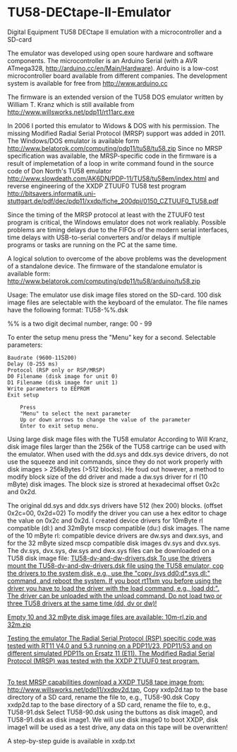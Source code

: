 # TU58-DECtape-II-Emulator
Digital Equipment TU58 DECtape II emulation with a microcontroller and a SD-card

The emulator was developed using open soure hardware and software components. 
The microcontroller is an Arduino Serial (with a AVR ATmega328, http://arduino.cc/en/Main/Hardware). 
Arduino is a low-cost microcontroller board available from different companies.
The development system is available for free from http://www.arduino.cc 
		
The firmware is an extended version of the TU58 DOS emulator written by William T. Kranz 
which is still available from http://www.willsworks.net/pdp11/rt11arc.exe

In 2006 I ported this emulator to Widows & DOS with his permission.
The missing Modified Radial Serial Protocol (MRSP) support was added in 2011. 
The Windows/DOS emulator is available form http://www.belatorok.com/computing/pdp11/tu58/tu58.zip 
Since no MRSP specification was available, the MRSP-specific code in the firmware is a result of 
implemetation of a loop in write command found in the source code of Don North's TU58 emulator 
http://www.slowdeath.com/AK6DN/PDP-11/TU58/tu58em/index.html and reverse engineering of the 
XXDP ZTUUF0 TU58 test program 
http://bitsavers.informatik.uni-stuttgart.de/pdf/dec/pdp11/xxdp/fiche_200dpi/0150_CZTUUF0_TU58.pdf

Since the timing of the MRSP protocol at least with the ZTUUF0 test program is critical, 
the Windows emulator does not work realiably. Possible problems are timing delays due to the 
FIFOs of the modern serial interfaces, time delays with USB-to-serial converters 
and/or delays if multiple programs or tasks are running on the PC at the same time.

A logical solution to overcome of the above problems was the development of a standalone device. 
The firmware of the standalone emulator is available form: http://www.belatorok.com/computing/pdp11/tu58/arduino/tu58.zip 
		
Usage:
The emulator use disk image files stored on the SD-card. 100 disk image files are 
selectable with the keyboard of the emulator. The file names have the following format: TU58-%%.dsk

%% is a two digit decimal number, range: 00 - 99
			
To enter the setup menu press the "Menu" key for a second. Selectable parameters:
			
	Baudrate (9600-115200)
	Delay (0-255 ms)
	Protocol (RSP only or RSP/MRSP)
	D0 Filename (disk image for unit 0)
	D1 Filename (disk image for unit 1)
	Write parameters to EEPROM
	Exit setup
			
		Press
		"Menu" to select the next parameter
		Up or down arrows to change the value of the parameter
		Enter to exit setup menu.
		
Using large disk mage files with the TU58 emulator
According to Will Kranz, disk image files larger than the 256k of the TU58 cartrige can be used with the emulator.
When used with the dd.sys and ddx.sys device drivers, do not use the squeeze and init commands, since they do not 
work properly with disk images > 256kBytes (>512 blocks). He foud out however, a method to modify block size of 
the dd driver and made a dw.sys driver for rl (10 mByte) disk images. 
The block size is strored at hexadecimal offset 0x2c and 0x2d.

The original dd.sys and ddx.sys drivers have 512 (hex 200) blocks. (offset 0x2c=00, 0x2d=02)
To modify the driver you can use a hex editor to chage the value on 0x2c and 0x2d.
I created device drivers for 10mByte rl compatible (dl:) and 32mByte mscp compatible (du:) disk images.
The name of the 10 mByte rl: compatible device drivers are dw.sys and dwx.sys, and for the 32 mByte sized 
mscp compatible disk images dv.sys and dvx.sys. The dv.sys, dvx.sys, dw.sys and dwx.sys files can be downloaded on 
a TU58 disk image file: <a target="new" href="TU58-dv-and-dw-drivers.dsk">TU58-dv-and-dw-drivers.dsk
To use the drivers mount the TU58-dv-and-dw-drivers.dsk file using the TU58 emulator, cop the drivers to 
the system disk, e.g., use the "copy /sys dd0:d*.sys dl:" command, and reboot the system.
If you boot rt11xm you before using the driver you have to load the driver with the load command, e.g., 
load dd:". The driver can be unloaded with the unload command. Do not load two or three TU58 drivers at the 
same time (dd, dv or dw)!
		
Empty 10 and 32 mByte disk image files are available: 10m-rl.zip and 32m.zip
        
Testing the emulator
The Radial Serial Protocol (RSP) specitic code was tested with RT11 V4.0 and 5.3 running on 
a PDP11/23, PDP11/53 and on different simulated PDP11s on Ersatz 11 (E11).
The Modified Radial Serial Protocol (MRSP) was tested with the XXDP ZTUUF0 test program.<br><br>
		
To test MRSP capabilities download a XXDP TU58 tape image from: 
http://www.willsworks.net/pdp11/xxdpv2d.tap,
Copy xxdp2d.tap to the base directory of a SD card, rename the file to, e.g., TU58-90.dsk
Copy xxdp2d.tap to the base directory of a SD card, rename the file to, e.g., TU58-91.dsk
Select TU58-90.dsk using the buttons as disk image0, and TU58-91.dsk as disk image1. 
We will use disk image0 to boot XXDP, disk image1 will be used as a test drive, any data on this tape will 
be overwritten!
		
A step-by-step guide is available in xxdp.txt
